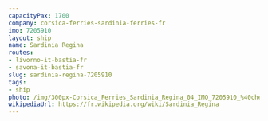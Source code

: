 ```yaml
---
capacityPax: 1700
company: corsica-ferries-sardinia-ferries-fr
imo: 7205910
layout: ship
name: Sardinia Regina
routes:
- livorno-it-bastia-fr
- savona-it-bastia-fr
slug: sardinia-regina-7205910
tags:
- ship
photo: /img/300px-Corsica_Ferries_Sardinia_Regina_04_IMO_7205910_%40chesi.JPG
wikipediaUrl: https://fr.wikipedia.org/wiki/Sardinia_Regina
---
```

